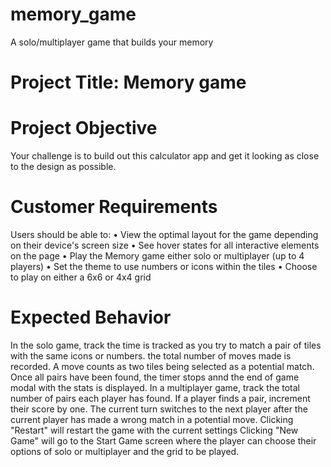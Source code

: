 # memory_game
A solo/multiplayer game that builds your memory
# Project Title: Memory game
# Project Objective
Your challenge is to build out this calculator app and get it looking as close to the design
as possible.
# Customer Requirements
Users should be able to:
• View the optimal layout for the game depending on their device's screen size
• See hover states for all interactive elements on the page
• Play the Memory game either solo or multiplayer (up to 4 players)
• Set the theme to use numbers or icons within the tiles
• Choose to play on either a 6x6 or 4x4 grid
# Expected Behavior
In the solo game, track the time is tracked as you try to match a pair of tiles with the same icons or numbers. the total number of moves made is recorded. A move counts as two tiles being selected as a potential match. Once all pairs have been found, the timer stops annd the end of game modal with the stats is displayed.
In a multiplayer game, track the total number of pairs each player has found. If a player finds a pair, increment their score by one. The current turn switches to the next player after the current player has made a wrong match in a potential move.
Clicking "Restart" will restart the game with the current settings
Clicking "New Game" will go to the Start Game screen where the player can choose their options of solo or multiplayer and the grid to be played.
